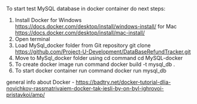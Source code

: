 To start test MySQL database in docker container do next steps:

1. Install Docker for Windows https://docs.docker.com/desktop/install/windows-install/ for Mac https://docs.docker.com/desktop/install/mac-install/
2. Open terminal
3. Load MySql_docker folder from Git repository git clone https://github.com/Project-U-Development/DataBaseRefundTracker.git
4. Move to MySql_docker folder using cd command cd MySQL-docker
5. To create docker image run command docker build -t mysql_db .
6. To start docker container run command docker run mysql_db

general info about Docker - https://badtry.net/docker-tutorial-dlia-novichkov-rassmatrivaiem-docker-tak-iesli-by-on-byl-ighrovoi-pristavkoi/amp/
